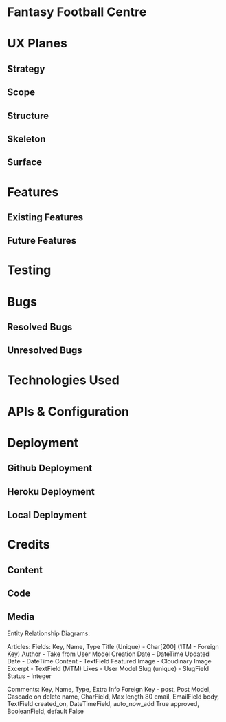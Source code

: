 # Fantasy Football Centre
# UX Planes
## Strategy
## Scope
## Structure
## Skeleton
## Surface
# Features
## Existing Features
## Future Features 
# Testing
# Bugs
## Resolved Bugs
## Unresolved Bugs
# Technologies Used
# APIs & Configuration
# Deployment
## Github Deployment
## Heroku Deployment
## Local Deployment
# Credits
## Content
## Code
## Media



Entity Relationship Diagrams:

Articles:
Fields: Key, Name, Type
Title (Unique) - Char[200]
(1TM - Foreign Key) Author - Take from User Model
Creation Date - DateTime
Updated Date - DateTime
Content - TextField
Featured Image - Cloudinary Image
Excerpt - TextField
(MTM) Likes - User Model
Slug (unique) - SlugField
Status - Integer

Comments:
Key, Name, Type, Extra Info
Foreign Key - post, Post Model, Cascade on delete
name, CharField, Max length 80
email, EmailField
body, TextField
created_on, DateTimeField, auto_now_add True
approved, BooleanField, default False